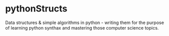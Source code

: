 # pythonStructs
Data structures &amp; simple algorithms in python - writing them for the purpose of learning python synthax and mastering those computer science topics.

